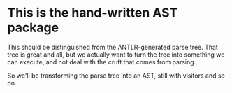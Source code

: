 # This is the hand-written AST package

This should be distinguished from the ANTLR-generated parse tree. That tree is great and
all, but we actually want to turn the tree into something we can execute, and not deal
with the cruft that comes from parsing.

So we'll be transforming the parse tree into an AST, still with visitors and so on.
